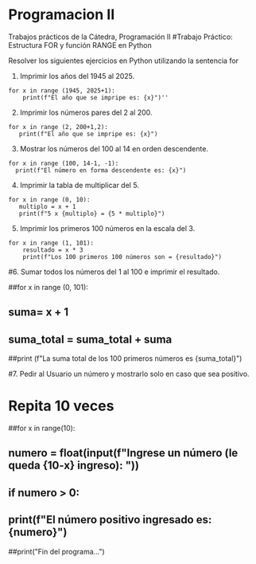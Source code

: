 # Programacion II
Trabajos prácticos de la Cátedra, Programación II
#Trabajo Práctico: Estructura FOR y función RANGE en Python

Resolver los siguientes ejercicios en Python utilizando la sentencia for

1. Imprimir los años del 1945 al 2025.

```
for x in range (1945, 2025+1):
    print(f"El año que se impripe es: {x}")''
```
2. Imprimir los números pares del 2 al 200.

```
for x in range (2, 200+1,2):
   print(f"El año que se impripe es: {x}")
```    

3. Mostrar los números del 100 al 14 en orden descendente.

```
for x in range (100, 14-1, -1):
  print(f"El número en forma descendente es: {x}")
```
4. Imprimir la tabla de multiplicar del 5.
```
for x in range (0, 10):
   multiplo = x + 1
   print(f"5 x {multiplo} = {5 * multiplo}")
```
5. Imprimir los primeros 100 números en la escala del 3.

```
for x in range (1, 101):
    resultado = x * 3
    print(f"Los 100 primeros 100 números son = {resultado}")
```
#6. Sumar todos los números del 1 al 100 e imprimir el resultado.


##for x in range (0, 101):
##    suma= x + 1
##    suma_total = suma_total + suma
##print (f"La suma total de los 100 primeros números es {suma_total}")

#7. Pedir al Usuario un número y mostrarlo solo en caso que sea positivo.
# Repita 10 veces

##for x in range(10):
##    numero = float(input(f"Ingrese un número (le queda {10-x} ingreso): "))
##    if numero > 0:
##        print(f"El número positivo ingresado es: {numero}")
##print("Fin del programa...")
